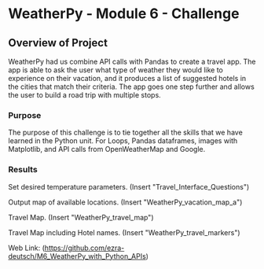 # WeatherPy - Module 6 - Challenge

## Overview of Project

WeatherPy had us combine API calls with Pandas to create a travel app. The app is able to ask the user what type of weather they would like to experience on their vacation, and it produces a list of suggested hotels in the cities that match their criteria. The app goes one step further and allows the user to build a road trip with multiple stops.

### Purpose

The purpose of this challenge is to tie together all the skills that we have learned in the Python unit. For Loops, Pandas dataframes, images with Matplotlib, and API calls from OpenWeatherMap and Google.

### Results

Set desired temperature parameters.
(Insert "Travel_Interface_Questions")

Output map of available locations.
(Insert "WeatherPy_vacation_map_a")

Travel Map.
(Insert "WeatherPy_travel_map")

Travel Map including Hotel names.
(Insert "WeatherPy_travel_markers")

Web Link: (https://github.com/ezra-deutsch/M6_WeatherPy_with_Python_APIs)



